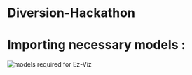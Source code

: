 # Diversion-Hackathon
<!DOCTYPE html>
<html>
    <head>
        <title>Ez-Viz</title>
        <meta charset="utf-8">
        <meta name = "viewport" content="width=device-width, initial-scale=1.0">
    </head>
    <body>
        <h1>Importing necessary models :</h1>
        <img src="c:\Users\OLINA\Downloads\models.jpg" alt="models required for Ez-Viz">
</body>

</html>